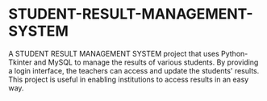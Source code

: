 # STUDENT-RESULT-MANAGEMENT-SYSTEM
A STUDENT RESULT MANAGEMENT SYSTEM project that uses Python-Tkinter and MySQL to manage the results of various students. By providing a  login interface, the teachers can access and update the students' results. This project is useful in enabling institutions to access results in an easy  way. 

